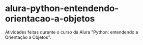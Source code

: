 # alura-python-entendendo-orientacao-a-objetos
Atividades feitas durante o curso da Alura "Python: entendendo a Orientação a Objetos".
